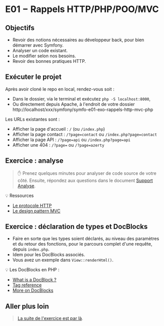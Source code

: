 # E01 − Rappels HTTP/PHP/POO/MVC

## Objectifs

- Revoir des notions nécessaires au développeur back, pour bien démarrer avec Symfony.
- Analyser un code existant.
- Le modifier selon nos besoins.
- Revoir des bonnes pratiques HTTP.

## Exécuter le projet

Après avoir cloné le repo en local, rendez-vous soit :

- Dans le dossier, via le terminal et exécutez `php -S localhost:8000`,
- Ou directement depuis Apache, à l'endroit de votre dossier http://localhost/xxx/symfony/symfo-e01-exo-rappels-http-mvc-php

Les URLs existantes sont :

- Afficher la page d'accueil : `/` (ou `/index.php`)
- Afficher la page contact : `/?page=contact` ou `/index.php?page=contact`
- Afficher la page API : `/?page=api` ou `/index.php?page=api`
- Afficher une 404 : `/?page=` ou `/?page=azerty`

## Exercice : analyse

> :hand: Prenez quelques minutes pour analyser de code source de votre côté. Ensuite, répondez aux questions dans le document [Support Analyse](README-Support-Analyse.md).

:bulb: Ressources
- [Le protocole HTTP](https://kourou.oclock.io/ressources/fiche-recap/le-protocole-http-hypertext-transfer-protocol/)
- [Le design pattern MVC](https://kourou.oclock.io/ressources/fiche-recap/architecture-mvc-model-view-controller/)

## Exercice : déclaration de types et DocBlocks

- Faire en sorte que les types soient déclarés, au niveau des paramètres et du retour des fonctions, pour le parcours complet d'une requête, depuis `index.php`.
- Idem pour les DocBlocks associés.
- Vous avez un exemple dans `View::renderHtml()`.

:bulb: Les DocBlocks en PHP : 
- [What is a DocBlock ?](https://docs.phpdoc.org/3.0/guide/getting-started/what-is-a-docblock.html)
- [Tag reference](https://docs.phpdoc.org/3.0/guide/references/phpdoc/tags/index.html)
- [More on DocBlocks](https://docs.phpdoc.org/3.0/guide/guides/docblocks.html)

## Aller plus loin

> [La suite de l'exercice est par là](./README-FW-APP.md).